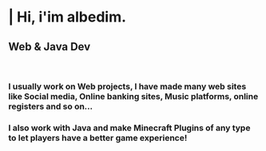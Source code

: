 <h1>| Hi, i'im albedim.</h1>
<h2>Web & Java Dev</h2>
<br>
<h3> I usually work on Web projects, I have made many web sites like Social media, Online banking sites, Music platforms, online registers and so on...</h3>
<h3> I also work with Java and make Minecraft Plugins of any type to let players have a better game experience!</h3>
